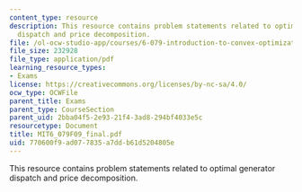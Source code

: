 ```yaml
---
content_type: resource
description: This resource contains problem statements related to optimal generator
  dispatch and price decomposition.
file: /ol-ocw-studio-app/courses/6-079-introduction-to-convex-optimization-fall-2009/770600f9ad077835a7ddb61d5204805e_MIT6_079F09_final.pdf
file_size: 232928
file_type: application/pdf
learning_resource_types:
- Exams
license: https://creativecommons.org/licenses/by-nc-sa/4.0/
ocw_type: OCWFile
parent_title: Exams
parent_type: CourseSection
parent_uid: 2bba04f5-2e93-21f4-3ad8-294bf4033e5c
resourcetype: Document
title: MIT6_079F09_final.pdf
uid: 770600f9-ad07-7835-a7dd-b61d5204805e
---
```

This resource contains problem statements related to optimal generator dispatch and price decomposition.